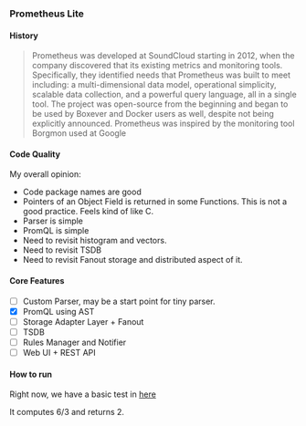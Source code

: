 ### Prometheus Lite

#### History
> Prometheus was developed at SoundCloud starting in 2012, when the company discovered that its existing metrics
> and monitoring tools. Specifically, they identified needs that Prometheus was built to meet including: a
> multi-dimensional data model, operational simplicity, scalable data collection, and a powerful query language, all in a
> single tool. The project was open-source from the beginning and began to be used by Boxever and Docker users as well,
> despite not being explicitly announced. Prometheus was inspired by the monitoring tool Borgmon used at Google

#### Code Quality
My overall opinion:

- Code package names are good
- Pointers of an Object Field is returned in some Functions. This is not a good practice. Feels kind of like C.
- Parser is simple
- PromQL is simple
- Need to revisit histogram and vectors.
- Need to revisit TSDB
- Need to revisit Fanout storage and distributed aspect of it.

#### Core Features

- [ ] Custom Parser, may be a start point for tiny parser.
- [x] PromQL using AST
- [ ] Storage Adapter Layer + Fanout
- [ ] TSDB
- [ ] Rules Manager and Notifier
- [ ] Web UI + REST API

#### How to run

Right now, we have a basic test in [here](pkg/a_web/api/v1/api_test.go)

It computes 6/3 and returns 2.
